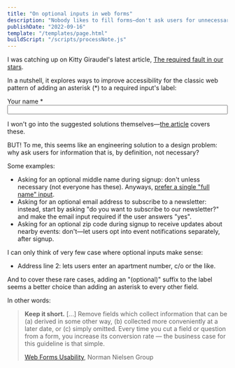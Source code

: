```yaml
---
title: "On optional inputs in web forms"
description: "Nobody likes to fill forms—don't ask users for unnecessary information."
publishDate: "2022-09-16"
template: "/templates/page.html"
buildScript: "/scripts/processNote.js"
---
```


I was catching up on Kitty Giraudel's latest article, [The required fault in our stars](https://kittygiraudel.com/2022/08/05/the-required-fault-in-our-stars/).

In a nutshell, it explores ways to improve accessibility for the classic web pattern of adding an asterisk (\*) to a required input's label:

<div style="display:flex;flex-direction:column;">
<label for="example-input">Your name *</label>
<input id="example-input" type="text" required>
</div>

I won't go into the suggested solutions themselves—[the article](https://kittygiraudel.com/2022/08/05/the-required-fault-in-our-stars/) covers these.

BUT! To me, this seems like an engineering solution to a design problem: why ask users for information that is, by definition, not necessary?

Some examples:

- Asking for an optional middle name during signup: don't unless necessary (not everyone has these). Anyways, [prefer a single "full name" input](https://www.w3.org/International/questions/qa-personal-names).
- Asking for an optional email address to subscribe to a newsletter: instead, start by asking "do you want to subscribe to our newsletter?" and make the email input required if the user answers "yes".
- Asking for an optional zip code during signup to receive updates about nearby events: don't—let users opt into event notifications separately, after signup.

I can only think of very few case where optional inputs make sense:

- Address line 2: lets users enter an apartment number, c/o or the like.

And to cover these rare cases, adding an "(optional)" suffix to the label seems a better choice than adding an asterisk to every other field.

In other words:

> **Keep it short.** [...] Remove fields which collect information that can be (a) derived in some other way, (b) collected more conveniently at a later date, or (c) simply omitted. Every time you cut a field or question from a form, you increase its conversion rate — the business case for this guideline is that simple.
>
> [Web Forms Usability](https://www.nngroup.com/articles/web-form-design/), Norman Nielsen Group
